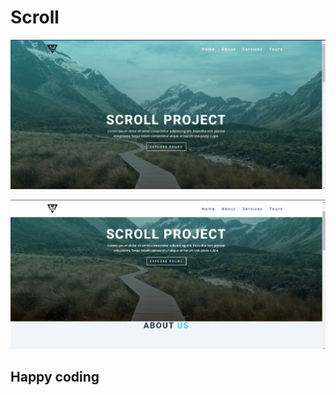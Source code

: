 # Scroll 


![alt text](<Screenshot 2024-02-22 131846.png>) 


![alt text](<Screenshot 2024-02-22 131900.png>)


## Happy coding